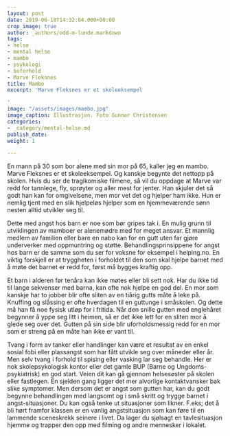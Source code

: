 ```yaml
---
layout: post
date: 2019-06-18T14:32:04.000+00:00
crop_image: true
author: _authors/odd-m-lunde.markdown
tags:
- helse
- mental helse
- mambo
- psykologi
- boforhold
- Marve Fleksnes
title: Mambo
excerpt: 'Marve Fleksnes er et skoleeksempel

'
image: "/assets/images/mambo.jpg"
image_caption: Illustrasjon. Foto Gunnar Christensen
categories:
- _category/mental-helse.md
publish_date: 
weight: 1

---
```

En mann på 30 som bor alene med sin mor på 65, kaller jeg en mambo. Marve Fleksnes er et skoleeksempel. Og kanskje begynte det nettopp på skolen. Hvis du ser de tragikomiske filmene, så vil du oppdage at Marve var redd for tannlege, fly, sprøyter og aller mest for jenter. Han skjuler det så godt han kan for omgivelsene, men mor vet det og hjelper ham ikke. Hun er nemlig tjent med en slik hjelpeløs hjelper som en hjemmeværende sønn nesten alltid utvikler seg til.

Dette med angst hos barn er noe som bør gripes tak i. En mulig grunn til utviklingen av mamboer er alenemødre med for meget ansvar. Et mannlig medlem av familien eller bare en nabo kan for en gutt uten far gjøre underverker med oppmuntring og støtte. Behandlingsprinsippene for angst hos barn er de samme som du ser for voksne for eksempel i helping.no. En viktig forskjell er at tryggheten i forholdet til den som skal hjelpe barnet med å møte det barnet er redd for, først må bygges kraftig opp.

Et barn i alderen før tenåra kan ikke møtes eller bli sett nok. Har du ikke tid til lange sekvenser med barna, kan ofte nok hjelpe en god del. En mor som kanskje har to jobber blir ofte sliten av en tiårig gutts måte å leke på. Knuffing og slåssing er ofte hverdagen til en guttunge i småskolen. Og dette må han få noe fysisk utløp for i fritida. Når den snille gutten med englehåret begynner å yppe seg litt i heimen, så er det ikke lett for en sliten mor å glede seg over det. Gutten på sin side blir uforholdsmessig redd for en mor som er streng på en måte han ikke er vant til.

Tvang i form av tanker eller handlinger kan være et resultat av en enkel sosial fobi eller plassangst som har fått utvikle seg over måneder eller år. Men selv tvang i forhold til spising eller vasking lar seg behandle. Her er nok skolepsykologisk kontor eller det gamle BUP (Barne og Ungdoms-psykiatrisk) en god start. Veien dit kan gå gjennom helsesøster på skolen eller fastlegen. En sjelden gang ligger det mer alvorlige kontaktvansker bak slike symptomer. Men dersom det er angst som gutten har, kan du godt begynne behandlingen med langsomt og i små skritt og trygge barnet i angst-situasjoner. Du kan også tenke ut situasjoner som likner. F.eks; det å bli hørt framfor klassen er en vanlig angstsituasjon som kan føre til en lammende sceneskrekk seinere i livet. Da lager du sjølsagt en tavlesituasjon hjemme og trapper den opp med filming og andre mennesker i lokalet.